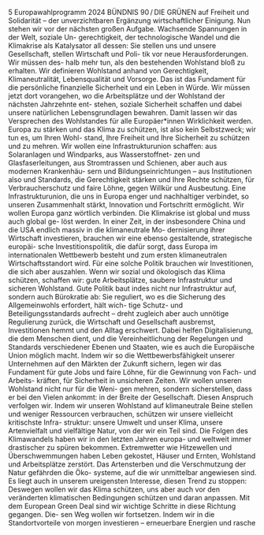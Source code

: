 5
Europawahlprogramm 2024
BÜNDNIS 90 / DIE GRÜNEN 
auf Freiheit und Solidarität – der unverzichtbaren 
Ergänzung wirtschaftlicher Einigung.
Nun stehen wir vor der nächsten großen Aufgabe. 
Wachsende Spannungen in der Welt, soziale Un-
gerechtigkeit, der technologische Wandel und die 
Klimakrise als Katalysator all dessen: Sie stellen uns 
und unsere Gesellschaft, stellen Wirtschaft und Poli-
tik vor neue Herausforderungen. Wir müssen des-
halb mehr tun, als den bestehenden Wohlstand bloß 
zu erhalten. Wir definieren Wohlstand anhand von 
Gerechtigkeit, Klimaneutralität, Lebensqualität und 
Vorsorge. Das ist das Fundament für die persönliche 
finanzielle Sicherheit und ein Leben in Würde. Wir 
müssen jetzt dort vorangehen, wo die Arbeitsplätze 
und der Wohlstand der nächsten Jahrzehnte ent-
stehen, soziale Sicherheit schaffen und dabei unsere 
natürlichen Lebensgrundlagen bewahren. Damit 
lassen wir das Versprechen des Wohlstandes für alle 
Europäer*innen Wirklichkeit werden.
Europa zu stärken und das Klima zu schützen, ist 
also kein Selbstzweck; wir tun es, um Ihren Wohl-
stand, Ihre Freiheit und Ihre Sicherheit zu schützen 
und zu mehren.
Wir wollen eine Infrastrukturunion schaffen: aus 
Solaranlagen und Windparks, aus Wasserstoffnet-
zen und Glasfaserleitungen, aus Stromtrassen und 
Schienen, aber auch aus modernen Krankenhäu-
sern und Bildungseinrichtungen – aus Institutionen 
also und Standards, die Gerechtigkeit stärken und 
Ihre Rechte schützen, für Verbraucherschutz und 
faire Löhne, gegen Willkür und Ausbeutung. Eine 
Infrastrukturunion, die uns in Europa enger und 
nachhaltiger verbindet, so unseren Zusammenhalt 
stärkt, Innovation und Fortschritt ermöglicht. Wir 
wollen Europa ganz wörtlich verbinden.
Die Klimakrise ist global und muss auch global ge-
löst werden. In einer Zeit, in der insbesondere China 
und die USA endlich massiv in die klimaneutrale Mo-
dernisierung ihrer Wirtschaft investieren, brauchen 
wir eine ebenso gestaltende, strategische europäi-
sche Investitionspolitik, die dafür sorgt, dass Europa 
im internationalen Wettbewerb besteht und zum 
ersten klimaneutralen Wirtschaftsstandort wird. Für 
eine solche Politik brauchen wir Investitionen, die 
sich aber auszahlen. Wenn wir sozial und ökologisch 
das Klima schützen, schaffen wir: gute Arbeitsplätze, 
saubere Infrastruktur und sicheren Wohlstand.
Gute Politik baut indes nicht nur Infrastruktur auf, 
sondern auch Bürokratie ab: Sie reguliert, wo es die 
Sicherung des Allgemeinwohls erfordert, hält wich-
tige Schutz- und Beteiligungsstandards aufrecht 
– dreht zugleich aber auch unnötige Regulierung 
zurück, die Wirtschaft und Gesellschaft ausbremst, 
Investitionen hemmt und den Alltag erschwert. 
Dabei helfen Digitalisierung, die dem Menschen 
dient, und die Vereinheitlichung der Regelungen 
und Standards verschiedener Ebenen und Staaten, 
wie es auch die Europäische Union möglich macht.
Indem wir so die Wettbewerbsfähigkeit unserer 
Unternehmen auf den Märkten der Zukunft sichern, 
legen wir das Fundament für gute Jobs und faire 
Löhne, für die Gewinnung von Fach- und Arbeits-
kräften, für Sicherheit in unsicheren Zeiten. Wir 
wollen unseren Wohlstand nicht nur für die Weni-
gen mehren, sondern sicherstellen, dass er bei den 
Vielen ankommt: in der Breite der Gesellschaft. 
Diesen Anspruch verfolgen wir.
Indem wir unseren Wohlstand auf klimaneutrale 
Beine stellen und weniger Ressourcen verbrauchen, 
schützen wir unsere vielleicht kritischste Infra-
struktur: unsere Umwelt und unser Klima, unsere 
Artenvielfalt und vielfältige Natur, von der wir ein 
Teil sind. Die Folgen des Klimawandels haben wir 
in den letzten Jahren europa- und weltweit immer 
drastischer zu spüren bekommen. Extremwetter 
wie Hitzewellen und Überschwemmungen haben 
Leben gekostet, Häuser und Ernten, Wohlstand 
und Arbeitsplätze zerstört. Das Artensterben und 
die Verschmutzung der Natur gefährden die Öko-
systeme, auf die wir unmittelbar angewiesen sind. 
Es liegt auch in unserem ureigensten Interesse, 
diesen Trend zu stoppen: Deswegen wollen wir das 
Klima schützen, uns aber auch vor den veränderten 
klimatischen Bedingungen schützen und daran 
anpassen. Mit dem European Green Deal sind wir 
wichtige Schritte in diese Richtung gegangen. Die-
sen Weg wollen wir fortsetzen.
Indem wir in die Standortvorteile von morgen 
investieren – erneuerbare Energien und rasche 
